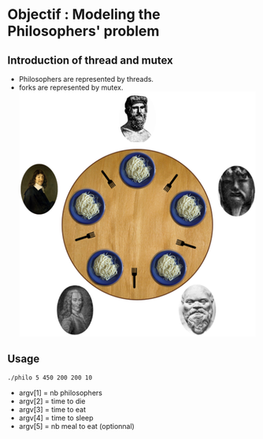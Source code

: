 # Objectif : Modeling the Philosophers' problem

## Introduction of thread and mutex
- Philosophers are represented by threads.
- forks are represented by mutex.
  ![apercu](https://github.com/souelgha/42_Philosophers/blob/main/illustration.png)

## Usage
  ``` bash
 ./philo 5 450 200 200 10
```
  - argv[1] = nb philosophers
  - argv[2] = time to die
  - argv[3] = time to eat
  - argv[4] = time to sleep
  - argv[5] = nb meal to eat (optionnal)

